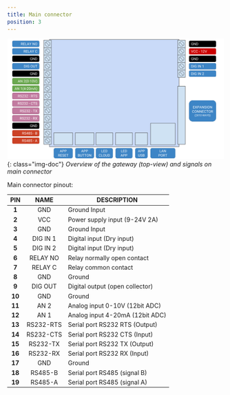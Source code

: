 ```yaml
---
title: Main connector
position: 3
---
```


![Main Connector](./images/PinoutLayout.png){: class="img-doc"}
*Overview of the gateway (top-view) and signals on main connector* 

Main connector pinout:

| **PIN** | **NAME** | **DESCRIPTION** |
| :---: | :---: | --- |
| **1** | GND | Ground Input |
| **2** | VCC | Power supply input (9-24V 2A) |
| **3** | GND | Ground Input |
|**4** | DIG IN 1 | Digital input (Dry input) |
| **5** | DIG IN 2 | Digital input (Dry input) |
| **6** | RELAY NO | Relay normally open contact |
| **7** | RELAY C | Relay common contact |
| **8** | GND | Ground |
| **9** | DIG OUT | Digital output (open collector) |
| **10** | GND | Ground |
| **11** | AN 2 | Analog input 0-10V (12bit ADC) |
| **12** | AN 1 | Analog input 4-20mA (12bit ADC) |
| **13** | RS232-RTS | Serial port RS232 RTS (Output) |
| **14** | RS232-CTS | Serial port RS232 CTS (Input) |
| **15** | RS232-TX | Serial port RS232 TX (Output) |
| **16** | RS232-RX | Serial port RS232 RX (Input) |
| **17** | GND | Ground |
| **18** | RS485-B | Serial port RS485 (signal B) |
| **19** | RS485-A | Serial port RS485 (signal A) |
